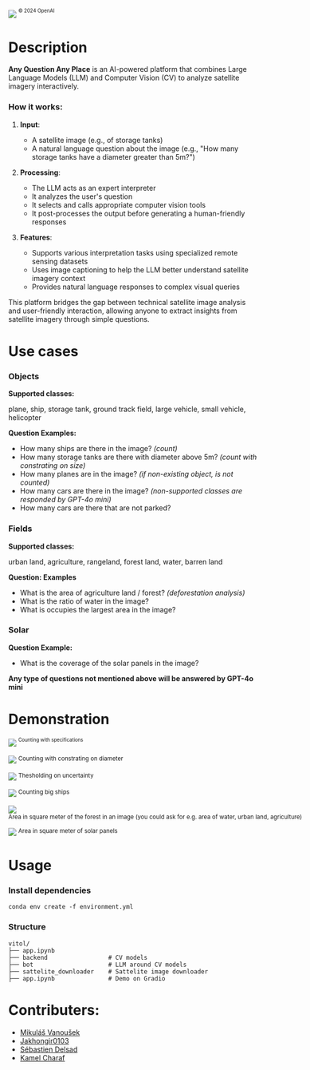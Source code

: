 ![](img/thumbnail_hackathon_2.jpg)
<nobr><sup><sup>© 2024 OpenAI</sup></sup></nobr>

# Description
**Any Question Any Place** is an AI-powered platform that combines Large Language Models (LLM) and Computer Vision (CV) to analyze satellite imagery interactively. 

### How it works:
1. **Input**: 
   - A satellite image (e.g., of storage tanks)
   - A natural language question about the image (e.g., "How many storage tanks have a diameter greater than 5m?")

2. **Processing**:
   - The LLM acts as an expert interpreter
   - It analyzes the user's question
   - It selects and calls appropriate computer vision tools 
   - It post-processes the output before generating a human-friendly responses

3. **Features**:
   - Supports various interpretation tasks using specialized remote sensing datasets
   - Uses image captioning to help the LLM better understand satellite imagery context
   - Provides natural language responses to complex visual queries

This platform bridges the gap between technical satellite image analysis and user-friendly interaction, allowing anyone to extract insights from satellite imagery through simple questions.

# Use cases
### Objects
**Supported classes:**

plane, ship, storage tank, ground track field, large vehicle, small vehicle, helicopter

**Question Examples:**

- How many ships are there in the image? *(count)*
- How many storage tanks are there with diameter above 5m? *(count with constrating on size)*
- How many planes are in the image? *(if non-existing object, is not counted)*
- How many cars are there in the image? *(non-supported classes are responded by GPT-4o mini)*
- How many cars are there that are not parked?

### Fields
**Supported classes:**

urban land, agriculture, rangeland, forest land, water, barren land

**Question: Examples**

- What is the area of agriculture land / forest? *(deforestation analysis)*
- What is the ratio of water in the image?
- What is occupies the largest area in the image?

### Solar

**Question Example:**

- What is the coverage of the solar panels in the image?

**Any type of questions not mentioned above will be answered by GPT-4o mini**

# Demonstration
![](img/cars.png)
<nobr><sup><sup>Counting with specifications</sup></nobr>

![](img/diameter.png)
<nobr><sup>Counting with constrating on diameter</sup></nobr>

![](img/threshold.png)
<nobr><sup>Thesholding on uncertainty</sup></nobr>

![](img/big%20ships.png)
<nobr><sup>Counting big ships</sup></nobr>

![](img/forest.png)
<nobr><sup>Area in square meter of the forest in an image (you could ask for e.g. area of water, urban land, agriculture)</sup></nobr>

![](img/solar_panels.png)
<nobr><sup>Area in square meter of solar panels</sup></nobr>

# Usage
### Install dependencies
```
conda env create -f environment.yml
```

### Structure
```
vitol/
├── app.ipynb
├── backend                 # CV models
├── bot                     # LLM around CV models
├── sattelite_downloader    # Sattelite image downloader
├── app.ipynb               # Demo on Gradio
```

# Contributers:
- [Mikuláš Vanoušek](https://github.com/MikiVanousek)
- [Jakhongir0103](https://github.com/Jakhongir0103)
- [Sébastien Delsad](https://github.com/theS3b)
- [Kamel Charaf](https://github.com/charafkamel)
